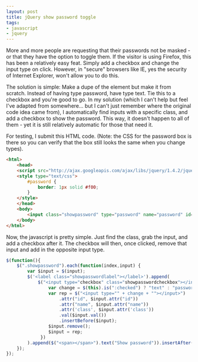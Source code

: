 ```yaml
---
layout: post
title: jQuery show password toggle
tags:
- javascript
- jquery
---
```

More and more people are requesting that their passwords not be masked - or that they have the option to toggle them.  If the visitor is using Firefox, this has been a relatively easy feat.  Simply add a checkbox and change the input type on click.  However, in "secure" browsers like IE, yes the security of Internet Explorer, won't allow you to do this.

The solution is simple: Make a dupe of the element but make it from scratch.  Instead of having type password, have type text.  Tie this to a checkbox and you're good to go.  In my solution (which I can't help but feel I've adapted from somewhere... but I can't just remember where the original code idea came from), I automatically find inputs with a specific class, and add a checkbox to show the password.  This way, it doesn't happen to all of them - yet it is still relatively automatic for those that need it.

For testing, I submit this HTML code.  (Note: the CSS for the password box is there so you can verify that the box still looks the same when you change types).
    
```html
<html>
    <head>
    <script src="http://ajax.googleapis.com/ajax/libs/jquery/1.4.2/jquery.min.js" type="text/javascript"></script>
    <style type="text/css">
        #password {
            border: 1px solid #f00;
        }
    </style>
    </head>
    <body>
        <input class="showpassword" type="password" name="password" id="password"></input>
    </body>
</html>
```

Now, the javascript is pretty simple.  Just find the class, grab the input, and add a checkbox after it.  The checkbox will then, once clicked, remove that input and add in the opposite input type.
    
```javascript
$(function(){
    $(".showpassword").each(function(index,input) {
        var $input = $(input);
        $('<label class="showpasswordlabel"></label>').append(
            $("<input type="checkbox" class="showpasswordcheckbox"></input>").click(function() {
                var change = $(this).is(":checked") ? "text" : "password";
                var rep = $("<input type="" + change + ""></input>")
                    .attr("id", $input.attr("id"))
                    .attr("name", $input.attr("name"))
                    .attr('class', $input.attr('class'))
                    .val($input.val())
                    .insertBefore($input);
                $input.remove();
                $input = rep;
             })
        ).append($("<span></span>").text("Show password")).insertAfter($input);
    });
});
```
    